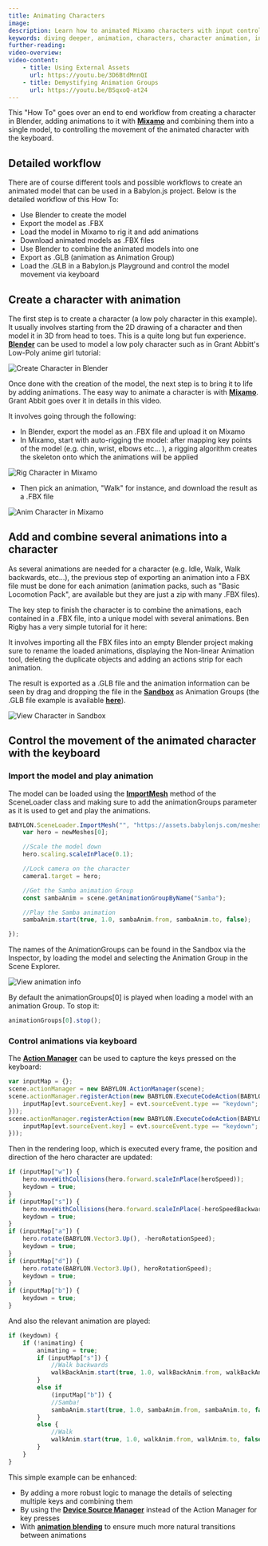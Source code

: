 ```yaml
---
title: Animating Characters
image: 
description: Learn how to animated Mixamo characters with input control.
keywords: diving deeper, animation, characters, character animation, input
further-reading:
video-overview:
video-content:
    - title: Using External Assets
      url: https://youtu.be/3D6BtdMnnQI
    - title: Demystifying Animation Groups
      url: https://youtu.be/BSqxoQ-at24
---
```


This "How To" goes over an end to end workflow from creating a character in Blender, adding animations to it with [**Mixamo**](http://www.mixamo.com) and combining them into a single model, to controlling the movement of the animated character with the keyboard.

## Detailed workflow

There are of course different tools and possible workflows to create an animated model that can be used in a Babylon.js project. Below is the detailed workflow of this How To:
- Use Blender to create the model
- Export the model as .FBX
- Load the model in Mixamo to rig it and add animations
- Download animated models as .FBX files
- Use Blender to combine the animated models into one
- Export as .GLB (animation as Animation Group)
- Load the .GLB in a Babylon.js Playground and control the model movement via keyboard


## Create a character with animation

The first step is to create a character (a low poly character in this example). It usually involves starting from the 2D drawing of a character and then model it in 3D from head to toes. This is a quite long but fun experience. [**Blender**](https://www.blender.org) can be used to model a low poly character such as in Grant Abbitt's Low-Poly anime girl tutorial: 

<Youtube id="E5HnnGcGvmc"/>

![Create Character in Blender](/img/how_to/animatedCharact/createCharact.jpg)

Once done with the creation of the model, the next step is to bring it to life by adding animations. The easy way to animate a character is with [**Mixamo**](https://www.mixamo.com). Grant Abbit goes over it in details in this video.

<Youtube id="k-ZeLNV4zPw"/>

 It involves going through the following:
- In Blender, export the model as an .FBX file and upload it on Mixamo
- In Mixamo, start with auto-rigging the model: after mapping key points of the model (e.g. chin, wrist, elbows etc… ), a rigging algorithm creates the skeleton onto which the animations will be applied

![Rig Character in Mixamo](/img/how_to/animatedCharact/rigCharact.jpg)

- Then pick an animation, "Walk" for instance,  and download the result as a .FBX file

![Anim Character in Mixamo](/img/how_to/animatedCharact/animCharact.jpg)


## Add and combine several animations into a character

As several animations are needed for a character (e.g. Idle, Walk, Walk backwards, etc…), the previous step of exporting an animation into a FBX file must be done for each animation (animation packs, such as "Basic Locomotion Pack", are available but they are just a zip with many .FBX files). 

The key step to finish the character is to combine the animations, each contained in a .FBX file, into a unique model with several animations. Ben Rigby has a very simple tutorial for it here: 

<Youtube id="9EWJhqPafpk"/>

It involves importing all the FBX files into an empty Blender project making sure to rename the loaded animations,  displaying the Non-linear Animation tool, deleting the duplicate objects and adding an actions strip for each animation.  

The result is exported as a .GLB file and the animation information can be seen by drag and dropping the file in the [**Sandbox**](https://sandbox.babylonjs.com/) as Animation Groups (the .GLB file example is available [**here**](https://assets.babylonjs.com/meshes/HVGirl.glb)).

![View Character in Sandbox](/img/how_to/animatedCharact/viewCharact.jpg)

## Control the movement of the animated character with the keyboard

### Import the model and play animation

The model can be loaded using the [**ImportMesh**](/typedoc/classes/babylon.sceneloader#importmesh) method of the SceneLoader class and making sure to add the animationGroups parameter as it is used to get and play the animations.

```javascript
BABYLON.SceneLoader.ImportMesh("", "https://assets.babylonjs.com/meshes/", "HVGirl.glb", scene, function (newMeshes, particleSystems, skeletons, animationGroups) {
    var hero = newMeshes[0];

    //Scale the model down        
    hero.scaling.scaleInPlace(0.1);

    //Lock camera on the character 
    camera1.target = hero;

    //Get the Samba animation Group
    const sambaAnim = scene.getAnimationGroupByName("Samba");

    //Play the Samba animation  
    sambaAnim.start(true, 1.0, sambaAnim.from, sambaAnim.to, false);

});
```
<Playground id="#Z6SWJU#5" title="Load Model and Play Animation Group" description="Simple example of loading a gltf/glb asset and playing the animation groups tha come with it." image="/img/playgroundsAndNMEs/divingDeeperAnimatedCharacter1.jpg" isMain={true} category="Animation"/>


The names of the AnimationGroups can be found in the Sandbox via the Inspector, by loading the model and selecting the Animation Group in the Scene Explorer.

![View animation info](/img/how_to/animatedCharact/viewAnim.jpg)

By default the animationGroups[0] is played when loading a model with an animation Group. To stop it: 

```javascript
animationGroups[0].stop();
```

### Control animations via keyboard

The [**Action Manager**](/divingDeeper/events/actions) can be used to capture the keys pressed on the keyboard:

```javascript
var inputMap = {};
scene.actionManager = new BABYLON.ActionManager(scene);
scene.actionManager.registerAction(new BABYLON.ExecuteCodeAction(BABYLON.ActionManager.OnKeyDownTrigger, function (evt) {
    inputMap[evt.sourceEvent.key] = evt.sourceEvent.type == "keydown";
}));
scene.actionManager.registerAction(new BABYLON.ExecuteCodeAction(BABYLON.ActionManager.OnKeyUpTrigger, function (evt) {
    inputMap[evt.sourceEvent.key] = evt.sourceEvent.type == "keydown";
}));
```

Then in the rendering loop, which is executed every frame, the position and direction of the hero character are updated:

```javascript
if (inputMap["w"]) {
    hero.moveWithCollisions(hero.forward.scaleInPlace(heroSpeed));
    keydown = true;
}
if (inputMap["s"]) {
    hero.moveWithCollisions(hero.forward.scaleInPlace(-heroSpeedBackwards));
    keydown = true;
}
if (inputMap["a"]) {
    hero.rotate(BABYLON.Vector3.Up(), -heroRotationSpeed);
    keydown = true;
}
if (inputMap["d"]) {
    hero.rotate(BABYLON.Vector3.Up(), heroRotationSpeed);
    keydown = true;
}
if (inputMap["b"]) {
    keydown = true;
}
```

And also the relevant animation are played:

```javascript
if (keydown) {
    if (!animating) {
        animating = true;
        if (inputMap["s"]) {
            //Walk backwards
            walkBackAnim.start(true, 1.0, walkBackAnim.from, walkBackAnim.to, false);
        }
        else if
            (inputMap["b"]) {
            //Samba!
            sambaAnim.start(true, 1.0, sambaAnim.from, sambaAnim.to, false);
        }
        else {
            //Walk
            walkAnim.start(true, 1.0, walkAnim.from, walkAnim.to, false);
        }
    }
}
```

<Playground id="#AHQEIB#17" title="Load a Character with Keyboard Control" description="Load a character and control it's animations with the keyboard." image="/img/playgroundsAndNMEs/divingDeeperAnimatedCharacter2.jpg"/>

This simple example can be enhanced:
- By adding a more robust logic to manage the details of selecting multiple keys and combining them
- By using the [**Device Source Manager**](/divingDeeper/input/deviceSourceManager) instead of the Action Manager for key presses
- With [**animation blending**](/divingDeeper/animation/advanced_animations#animation-blending) to ensure much more natural transitions between animations